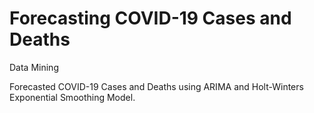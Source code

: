 
# Forecasting COVID-19 Cases and Deaths
Data Mining

Forecasted COVID-19 Cases and Deaths using ARIMA and Holt-Winters Exponential Smoothing Model.
